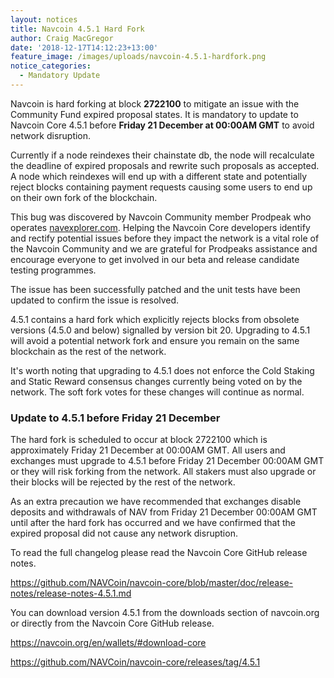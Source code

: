 ```yaml
---
layout: notices
title: Navcoin 4.5.1 Hard Fork
author: Craig MacGregor
date: '2018-12-17T14:12:23+13:00'
feature_image: /images/uploads/navcoin-4.5.1-hardfork.png
notice_categories:
  - Mandatory Update
---
```

Navcoin is hard forking at block **2722100** to mitigate an issue with the Community Fund expired proposal states. It is mandatory to update to Navcoin Core 4.5.1 before **Friday 21 December at 00:00AM GMT** to avoid network disruption. 
<!--more-->

Currently if a node reindexes their chainstate db, the node will recalculate the deadline of expired proposals and rewrite such proposals as accepted. A node which reindexes will end up with a different state and potentially reject blocks containing payment requests causing some users to end up on their own fork of the blockchain.

This bug was discovered by Navcoin Community member Prodpeak who operates [navexplorer.com](https://navexplorer.com). Helping the Navcoin Core developers identify and rectify potential issues before they impact the network is a vital role of the Navcoin Community and we are grateful for Prodpeaks assistance and encourage everyone to get involved in our beta and release candidate testing programmes.

The issue has been successfully patched and the unit tests have been updated to confirm the issue is resolved.

4.5.1 contains a hard fork which explicitly rejects blocks from obsolete versions (4.5.0 and below) signalled by version bit 20. Upgrading to 4.5.1 will avoid a potential network fork and ensure you remain on the same blockchain as the rest of the network.

It's worth noting that upgrading to 4.5.1 does not enforce the Cold Staking and Static Reward consensus changes currently being voted on by the network. The soft fork votes for these changes will continue as normal.

### Update to 4.5.1 before Friday 21 December

The hard fork is scheduled to occur at block 2722100 which is approximately Friday 21 December at 00:00AM GMT. All users and exchanges must upgrade to 4.5.1 before Friday 21 December 00:00AM GMT or they will risk forking from the network. All stakers must also upgrade or their blocks will be rejected by the rest of the network.

As an extra precaution we have recommended that exchanges disable deposits and withdrawals of NAV from Friday 21 December 00:00AM GMT until after the hard fork has occurred and we have confirmed that the expired proposal did not cause any network disruption.

To read the full changelog please read the Navcoin Core GitHub release notes.

<https://github.com/NAVCoin/navcoin-core/blob/master/doc/release-notes/release-notes-4.5.1.md>

You can download version 4.5.1 from the downloads section of navcoin.org or directly from the Navcoin Core GitHub release.

<https://navcoin.org/en/wallets/#download-core>

<https://github.com/NAVCoin/navcoin-core/releases/tag/4.5.1>
